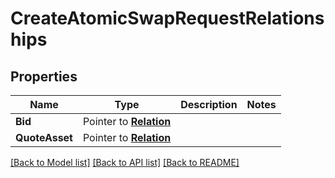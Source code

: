 # CreateAtomicSwapRequestRelationships

## Properties
Name | Type | Description | Notes
------------ | ------------- | ------------- | -------------
**Bid** | Pointer to [**Relation**](Relation.md) |  | 
**QuoteAsset** | Pointer to [**Relation**](Relation.md) |  | 

[[Back to Model list]](../README.md#documentation-for-models) [[Back to API list]](../README.md#documentation-for-api-endpoints) [[Back to README]](../README.md)


